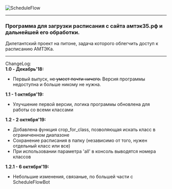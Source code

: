 ![ScheduleFlow](https://a.radikal.ru/a34/1910/48/7cde403c4390.png)  
____
### __Программа для загрузки расписания с сайта амтэк35.рф и дальнейшей его обработки.__
Дилетантский проект на питоне, задача которого облегчить доступ к расписанию АМТЭКа.
___  

ChangeLog:  
__1.0 - Декабрь'18:__
- Первый выпуск, ~~не умеет почти ничего.~~ Версия программы недоступна и больше
никому не нужна.  

__1.1 - 1 октября'19:__   
- Улучшение первой версии, логика программы обновлена для работы со всеми классами

__1.2 - 2 октября'19:__  
- Добавлена функция crop_for_class, позволяющая искать класс в ограниченном диапазоне
- Сохранение расписания в папку (независимо от того, нужен отдельный класс или все)
- При использовании параметра 'all' в консоль выводятся номера классов

__1.2.1 - 6 октября'19:__
- Небольшие изменения, связаные, по большей части с ScheduleFlowBot